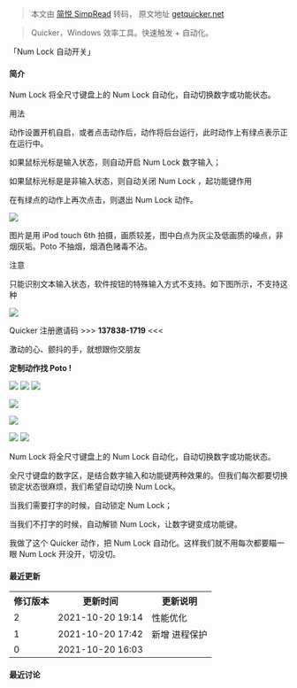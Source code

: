 > 本文由 [简悦 SimpRead](http://ksria.com/simpread/) 转码， 原文地址 [getquicker.net](https://getquicker.net/Sharedaction?code=f2b91f14-dc19-46fa-69ff-08d992b19cae)

> Quicker，Windows 效率工具。快速触发 + 自动化。

「Num Lock 自动开关」

#### 简介

Num Lock 将全尺寸键盘上的 Num Lock 自动化，自动切换数字或功能状态。

用法

动作设置开机自启，或者点击动作后，动作将后台运行，此时动作上有绿点表示正在运行中。

如果鼠标光标是输入状态，则自动开启 Num Lock 数字输入；

如果鼠标光标是是非输入状态，则自动关闭 Num Lock ，起功能键作用

在有绿点的动作上再次点击，则退出 Num Lock 动作。

![](https://files.getquicker.net/_sitefiles/kb/sharedaction/2021/10/20/161152_137838_QQ%E5%9B%BE%E7%89%8720211020161116.jpg?x-oss-process=image/resize,w_800)  

图片是用 iPod touch 6th 拍摄，画质较差，图中白点为灰尘及低画质的噪点，非烟灰垢。Poto 不抽烟，烟酒色赌毒不沾。

注意

只能识别文本输入状态，软件按钮的特殊输入方式不支持。如下图所示，不支持这种

![](https://files.getquicker.net/_sitefiles/kb/sharedaction/2021/10/20/160804_137838_image.png?x-oss-process=image/resize,w_800)  

Quicker 注册邀请码 >>> **137838-1719** <<<

激动的心、颤抖的手，就想跟你交朋友

**定制动作找 Poto !**

[![](https://files.getquicker.net/_sitefiles/kb/sharedaction/f98fbd6b-b77b-4ba6-a718-08d9da6dc901/2022/01/19/164600_137838_Telegram.png)](https://t.me/isPoto) [![](https://files.getquicker.net/_sitefiles/kb/sharedaction/f98fbd6b-b77b-4ba6-a718-08d9da6dc901/2022/01/19/164558_137838_Wechat.png)](https://files.getquicker.net/_sitefiles/kb/sharedaction/f98fbd6b-b77b-4ba6-a718-08d9da6dc901/2022/01/19/164610_137838_PotoContanctCard.png) [![](https://files.getquicker.net/_sitefiles/kb/sharedaction/f98fbd6b-b77b-4ba6-a718-08d9da6dc901/2022/01/19/165837_137838_QQvia.png)](tencent://message/?uin=270642800&Site=qq&Menu=yes)

![](https://files.getquicker.net/_sitefiles/kb/sharedaction/f98fbd6b-b77b-4ba6-a718-08d9da6dc901/2022/03/30/102008_137838_%E5%AE%9A%E5%88%B6%E5%8A%A8%E4%BD%9C%E6%89%BEPoto.png)

![](https://files.getquicker.net/_sitefiles/kb/sharedaction/f98fbd6b-b77b-4ba6-a718-08d9da6dc901/2022/03/30/102014_137838_%E4%B8%8D%E8%B5%9A%E9%92%B1%E4%BA%A4%E4%B8%AA%E6%9C%8B%E5%8F%8B.png)

[![](https://files.getquicker.net/_sitefiles/kb/sharedaction/f98fbd6b-b77b-4ba6-a718-08d9da6dc901/2022/03/30/103907_137838_%E6%89%93%E8%B5%8F.png)](https://deskpad.oss-cn-shanghai.aliyuncs.com/_sitefiles/donationimages/137838_20220224_190825_bussiness.png) [![](https://files.getquicker.net/_sitefiles/kb/sharedaction/f98fbd6b-b77b-4ba6-a718-08d9da6dc901/2022/03/30/125302_137838_%E5%8A%A0%E5%85%A5Poto%E7%9A%84%E7%BE%A4.png)](https://t.me/PotoGroup)  

Num Lock 将全尺寸键盘上的 Num Lock 自动化，自动切换数字或功能状态。

全尺寸键盘的数字区，是结合数字输入和功能键两种效果的。但我们每次都要切换锁定状态很麻烦，我们希望自动切换 Num Lock。

当我们需要打字的时候，自动锁定 Num Lock；

当我们不打字的时候，自动解锁 Num Lock，让数字键变成功能键。

我做了这个 Quicker 动作，把 Num Lock 自动化。这样我们就不用每次都要瞄一眼 Num Lock 开没开，切没切。

#### 最近更新

<table><tbody><tr><th>修订版本</th><th>更新时间</th><th>更新说明</th></tr><tr><td>2</td><td>2021-10-20 19:14</td><td>性能优化</td></tr><tr><td>1</td><td>2021-10-20 17:42</td><td>新增 进程保护</td></tr><tr><td>0</td><td>2021-10-20 16:03</td><td></td></tr></tbody></table>

#### 最近讨论
